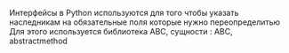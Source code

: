 Интерфейсы в Python используются для того чтобы указать наследникам на обязательные поля которые нужно переопределитью Для этого используется библиотека ABC, сущности : ABC, abstractmethod